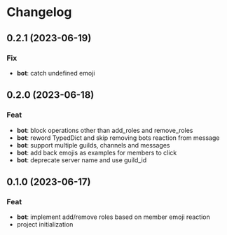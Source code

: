 # Changelog

## 0.2.1 (2023-06-19)

### Fix

- **bot**: catch undefined emoji

## 0.2.0 (2023-06-18)

### Feat

- **bot**: block operations other than add_roles and remove_roles
- **bot**: reword TypedDict and skip removing bots reaction from message
- **bot**: support multiple guilds, channels and messages
- **bot**: add back emojis as examples for members to click
- **bot**: deprecate server name and use guild_id

## 0.1.0 (2023-06-17)

### Feat

- **bot**: implement add/remove roles based on member emoji reaction
- project initialization
